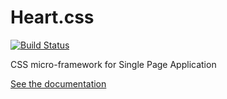 Heart.css
=====

[![Build Status](https://travis-ci.org/Freddy03h/heart.png?branch=master)](https://travis-ci.org/Freddy03h/heart)

CSS micro-framework for Single Page Application

[See the documentation](http://freddy03h.github.io/heart/)
